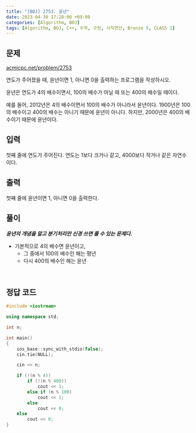 ```yaml
---
title: "[BOJ] 2753. 윤년"
date: 2023-04-30 17:28:00 +09:00
categories: [Algorithm, BOJ]
tags: [Algorithm, BOJ, C++, 수학, 구현, 사칙연산, Bronze 5, CLASS 1]
---
```

## **문제**
[acmicpc.net/problem/2753](https://www.acmicpc.net/problem/2753)
<br>

연도가 주어졌을 때, 윤년이면 1, 아니면 0을 출력하는 프로그램을 작성하시오.

윤년은 연도가 4의 배수이면서, 100의 배수가 아닐 때 또는 400의 배수일 때이다.

예를 들어, 2012년은 4의 배수이면서 100의 배수가 아니라서 윤년이다. 1900년은 100의 배수이고 400의 배수는 아니기 때문에 윤년이 아니다. 하지만, 2000년은 400의 배수이기 때문에 윤년이다.
<br>

## **입력**
첫째 줄에 연도가 주어진다. 연도는 1보다 크거나 같고, 4000보다 작거나 같은 자연수이다.
<br>

## **출력**
첫째 줄에 윤년이면 1, 아니면 0을 출력한다.
<br>

## **풀이**
***윤년의 개념을 알고 분기처리만 신경 쓰면 풀 수 있는 문제다.***

- 기본적으로 4의 배수면 윤년이고,
  - 그 중에서 100의 배수인 해는 평년
  - 다시 400의 배수인 해는 윤년
<br>

## **정답 코드**
```c++
#include <iostream>

using namespace std;

int n;

int main()
{
    ios_base::sync_with_stdio(false);
    cin.tie(NULL);

    cin >> n;

    if (!(n % 4))
        if (!(n % 400))
            cout << 1;
        else if (n % 100)
            cout << 1;
        else
            cout << 0;
    else
        cout << 0;
}
```

